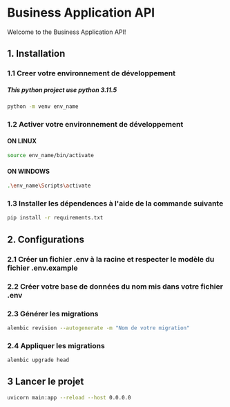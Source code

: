 # Business Application API

Welcome to the Business Application API! 

## 1. Installation

### 1.1 Creer votre environnement de développement 

##### This python project use python 3.11.5


```bash
python -m venv env_name
```

### 1.2 Activer votre environnement de développement 

#### ON LINUX

```bash
source env_name/bin/activate
```

#### ON WINDOWS

```bash
.\env_name\Scripts\activate
```

### 1.3 Installer les dépendences à l'aide de la commande suivante  

```bash
pip install -r requirements.txt
```

## 2. Configurations

### 2.1 Créer un fichier .env à la racine et respecter le modèle du fichier .env.example

### 2.2 Créer votre base de données du nom mis dans votre fichier .env

### 2.3 Générer les migrations 

```bash 
alembic revision --autogenerate -m "Nom de votre migration"
```

### 2.4 Appliquer les migrations

```bash
alembic upgrade head
```

## 3 Lancer le projet 

```bash
uvicorn main:app --reload --host 0.0.0.0  
``` 